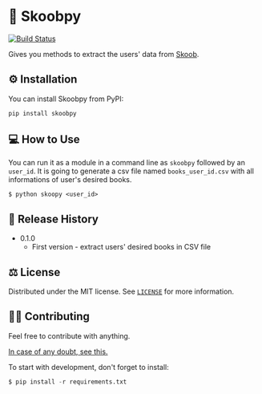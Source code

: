 # 📘 Skoobpy 

[![Build Status](https://travis-ci.org/joemccann/dillinger.svg?branch=master)](https://travis-ci.org/joemccann/dillinger)

Gives you methods to extract the users' data from [Skoob](skoob.com.br).

## ⚙️ Installation

You can install Skoobpy from PyPI:

```bash
pip install skoobpy
```

## 💻 How to Use

You can run it as a module in a command line as `skoobpy` followed by an `user_id`. It is going to generate a csv file named `books_user_id.csv` with all informations of user's desired books.

    $ python skoopy <user_id>

## 📑 Release History

* 0.1.0
    * First version - extract users' desired books in CSV file

## ⚖️ License

Distributed under the MIT license. See [`LICENSE`](https://github.com/Diegoslourenco/skoopy/blob/main/LICENSE) for more information.

## 🚧🚀 Contributing


Feel free to contribute with anything.

[In case of any doubt, see this.](https://github.com/firstcontributions/first-contributions)

To start with development, don't forget to install:

```python
$ pip install -r requirements.txt
```
